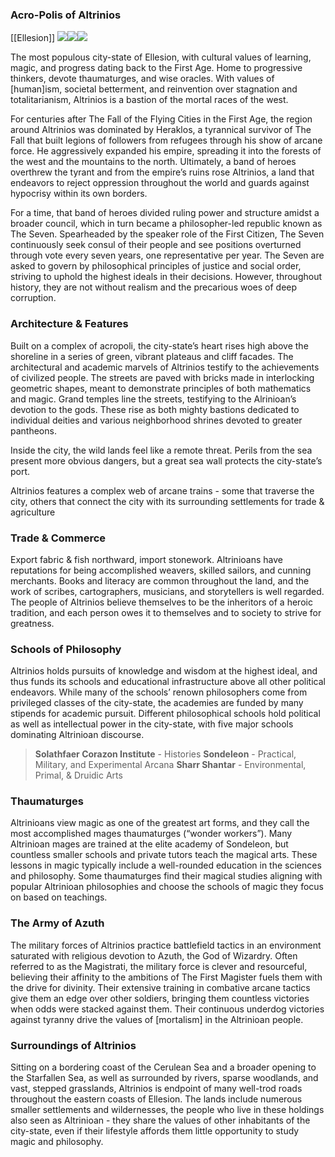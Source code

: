 ### Acro-Polis of Altrinios 
[[Ellesion]]
![](https://lh7-us.googleusercontent.com/5Wml0PduunwFmx7aStSAFeGDnZ9rRWfvStJC9JYZxm4SMMw6hezDhHwtMx8TQ0BTzvqNVmPbW4tV1TBYjIVd-ZOBqv3QbaT50z5DxI_wdqK6uQPuMHfmDgwVc62uj6gnS_MHBuiqHGIxgwFMsG18mcc)![](https://lh7-us.googleusercontent.com/AhfpL8GK2xKOXpJUGIEUaMyQ7c36OaOUGNBHWOy9P2In8Cvz0GIZS0fUBa6z6tR50Lk1DNXo7Lj4ZSZ1ElLzzLQlOT4UVcjnhJhFqonSVsCEIZjWOUVUD44CaJmQFrAohCpsG5mE1Iknvj_72ivEcDM)![](https://lh7-us.googleusercontent.com/zm_nv1PzaPvUznY8e5IikDqpmSixQ22JrzjKV9pgIVqjQmTKXJepw4aVYga3fqT1mb_07OBR8ob-ChIgI7pdgvL7LDnLaRqiFrPv5uGMbYk-ywL0hRa_v9ILO16C8qd821ProdH-RcrHxEKNIESS4QY)

The most populous city-state of Ellesion, with cultural values of learning, magic, and progress dating back to the First Age. Home to progressive thinkers, devote thaumaturges, and wise oracles. With values of [human]ism, societal betterment, and reinvention over stagnation and totalitarianism, Altrinios is a bastion of the mortal races of the west. 

For centuries after The Fall of the Flying Cities in the First Age, the region around Altrinios was dominated by Heraklos, a tyrannical survivor of The Fall that built legions of followers from refugees through his show of arcane force. He aggressively expanded his empire, spreading it into the forests of the west and the mountains to the north. Ultimately, a band of heroes overthrew the tyrant and from the empire’s ruins rose Altrinios, a land that endeavors to reject oppression throughout the world and guards against hypocrisy within its own borders. 
  
For a time, that band of heroes divided ruling power and structure amidst a broader council, which in turn became a philosopher-led republic known as The Seven. Spearheaded by the speaker role of the First Citizen, The Seven continuously seek consul of their people and see positions overturned through vote every seven years, one representative per year. The Seven are asked to govern by philosophical principles of justice and social order, striving to uphold the highest ideals in their decisions. However, throughout history, they are not without realism and the precarious woes of deep corruption.

### Architecture & Features
Built on a complex of acropoli, the city-state’s heart rises high above the shoreline in a series of green, vibrant plateaus and cliff facades. The architectural and academic marvels of Altrinios testify to the achievements of civilized people. The streets are paved with bricks made in interlocking geometric shapes, meant to demonstrate principles of both mathematics and magic. Grand temples line the streets, testifying to the Alrinioan’s devotion to the gods. These rise as both mighty bastions dedicated to individual deities and various neighborhood shrines devoted to greater pantheons. 

Inside the city, the wild lands feel like a remote threat. Perils from the sea present more obvious dangers, but a great sea wall protects the city-state’s port. 

Altrinios features a complex web of arcane trains - some that traverse the city, others that connect the city with its surrounding settlements for trade & agriculture 
### Trade & Commerce
Export fabric & fish northward, import stonework. Altrinioans have reputations for being accomplished weavers, skilled sailors, and cunning merchants. Books and literacy are common throughout the land, and the work of scribes, cartographers, musicians, and storytellers is well regarded. The people of Altrinios believe themselves to be the inheritors of a heroic tradition, and each person owes it to themselves and to society to strive for greatness. 
### Schools of Philosophy
Altrinios holds pursuits of knowledge and wisdom at the highest ideal, and thus funds its schools and educational infrastructure above all other political endeavors. While many of the schools’ renown philosophers come from privileged classes of the city-state, the academies are funded by many stipends for academic pursuit. Different philosophical schools hold political as well as intellectual power in the city-state, with five major schools dominating Altrinioan discourse.
>**Solathfaer Corazon Institute** - Histories
**Sondeleon** - Practical, Military, and Experimental Arcana
**Sharr Shantar** - Environmental, Primal, & Druidic Arts

### Thaumaturges
Altrinioans view magic as one of the greatest art forms, and they call the most accomplished mages thaumaturges (“wonder workers”). Many Altrinioan mages are trained at the elite academy of Sondeleon, but countless smaller schools and private tutors teach the magical arts. These lessons in magic typically include a well-rounded education in the sciences and philosophy. Some thaumaturges find their magical studies aligning with popular Altrinioan philosophies and choose the schools of magic they focus on based on teachings. 
### The Army of Azuth
The military forces of Altrinios practice battlefield tactics in an environment saturated with religious devotion to Azuth, the God of Wizardry. Often referred to as the Magistrati, the military force is clever and resourceful, believing their affinity to the ambitions of The First Magister fuels them with the drive for divinity. Their extensive training in combative arcane tactics give them an edge over other soldiers, bringing them countless victories when odds were stacked against them. Their continuous underdog victories against tyranny drive the values of [mortalism] in the Altrinioan people.

### Surroundings of Altrinios
Sitting on a bordering coast of the Cerulean Sea and a broader opening to the Starfallen Sea, as well as surrounded by rivers, sparse woodlands, and vast, stepped grasslands, Altrinios is endpoint of many well-trod roads throughout the eastern coasts of Ellesion. The lands include numerous smaller settlements and wildernesses, the people who live in these holdings also seen as Altrinioan - they share the values of other inhabitants of the city-state, even if their lifestyle affords them little opportunity to study magic and philosophy.

